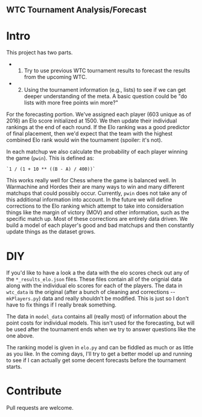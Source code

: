 ## WTC Tournament Analysis/Forecast

# Intro

This project has two parts. 
 - 1. Try to use previous WTC tournament results to forecast the results from the upcoming WTC.
 - 2. Using the tournament information (e.g., lists) to see if we can get deeper understanding of the meta. A basic question could be "do lists with more free points win more?"

For the forecasting portion. We've assigned each player (603 unique as of 2016) an Elo score initialized at 1500. We then update their individual rankings at the end of each round. If the Elo ranking was a good predictor of final placement, then we'd expect that the team with the highest combined Elo rank would win the tournament (spoiler: it's not). 

In each matchup we also calculate the probability of each player winning the game (`pwin`). This is defined as: 

	`1 / (1 + 10 ** ((B - A) / 400))`

This works really well for Chess where the game is balanced well. In Warmachine and Hordes their are many ways to win and many different matchups that could possibly occur. Currently, `pwin` does not take any of this additional information into account. In the future we will define corrections to the Elo ranking which attempt to take into considersation things like the margin of victory (MOV) and other information, such as the specific match up. Most of these corrections are entirely data driven. We build a model of each player's good and bad matchups and then constantly update things as the dataset grows.

# DIY 

If you'd like to have a look a the data with the elo scores check out any of the `*_results_elo.json` files. These files contain all of the orignial data along with the individual elo scores for each of the players. The data in `wtc_data` is the original (after a bunch of cleaning and corrections -- `mkPlayers.py`) data and really shouldn't be modified. This is just so I don't have to fix things if I really break something. 

The data in `model_data` contains all (really most) of information about the point costs for individual models. This isn't used for the forecasting, but will be used after the tournament ends when we try to answer questions like the one above. 

The ranking model is given in `elo.py` and can be fiddled as much or as little as you like. In the coming days, I'll try to get a better model up and running to see if I can actually get some decent forecasts before the tournament starts. 

# Contribute

Pull requests are welcome. 

